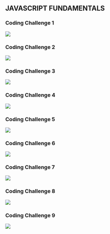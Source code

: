 ## JAVASCRIPT FUNDAMENTALS

### Coding Challenge 1

![](https://i.imgur.com/GDjxRub.png)

### Coding Challenge 2

![](https://i.imgur.com/KZLKWGQ.png)

### Coding Challenge 3

![](https://i.imgur.com/pmajvtr.png)

### Coding Challenge 4

![](https://i.imgur.com/eLRNZls.png)

### Coding Challenge 5

![](https://i.imgur.com/lr50dcx.png)

### Coding Challenge 6

![](https://i.imgur.com/tVgimMR.png)

### Coding Challenge 7

![](https://i.imgur.com/K4vYJxc.png)

### Coding Challenge 8

![](https://i.imgur.com/SGnYQXA.png)

### Coding Challenge 9

![](https://i.imgur.com/7RngZKB.png)